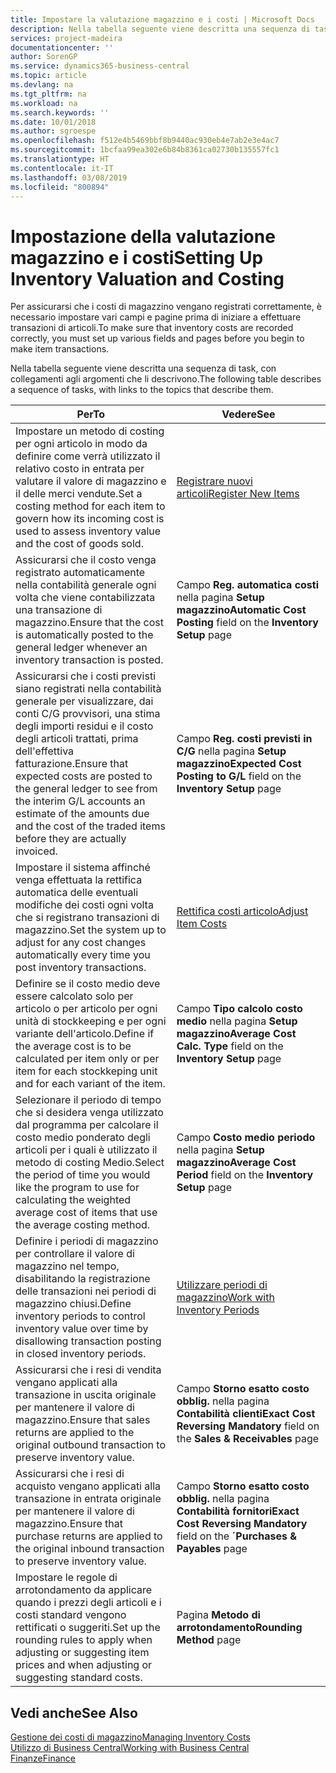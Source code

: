 ```yaml
---
title: Impostare la valutazione magazzino e i costi | Microsoft Docs
description: Nella tabella seguente viene descritta una sequenza di task, con collegamenti agli argomenti che li descrivono.
services: project-madeira
documentationcenter: ''
author: SorenGP
ms.service: dynamics365-business-central
ms.topic: article
ms.devlang: na
ms.tgt_pltfrm: na
ms.workload: na
ms.search.keywords: ''
ms.date: 10/01/2018
ms.author: sgroespe
ms.openlocfilehash: f512e4b5469bbf8b9440ac930eb4e7ab2e3e4ac7
ms.sourcegitcommit: 1bcfaa99ea302e6b84b8361ca02730b135557fc1
ms.translationtype: HT
ms.contentlocale: it-IT
ms.lasthandoff: 03/08/2019
ms.locfileid: "800894"
---
```

# <a name="setting-up-inventory-valuation-and-costing"></a><span data-ttu-id="21386-103">Impostazione della valutazione magazzino e i costi</span><span class="sxs-lookup"><span data-stu-id="21386-103">Setting Up Inventory Valuation and Costing</span></span>
<span data-ttu-id="21386-104">Per assicurarsi che i costi di magazzino vengano registrati correttamente, è necessario impostare vari campi e pagine prima di iniziare a effettuare transazioni di articoli.</span><span class="sxs-lookup"><span data-stu-id="21386-104">To make sure that inventory costs are recorded correctly, you must set up various fields and pages before you begin to make item transactions.</span></span>

<span data-ttu-id="21386-105">Nella tabella seguente viene descritta una sequenza di task, con collegamenti agli argomenti che li descrivono.</span><span class="sxs-lookup"><span data-stu-id="21386-105">The following table describes a sequence of tasks, with links to the topics that describe them.</span></span>

|<span data-ttu-id="21386-106">**Per**</span><span class="sxs-lookup"><span data-stu-id="21386-106">**To**</span></span>|<span data-ttu-id="21386-107">**Vedere**</span><span class="sxs-lookup"><span data-stu-id="21386-107">**See**</span></span>|  
|------------|-------------|  
|<span data-ttu-id="21386-108">Impostare un metodo di costing per ogni articolo in modo da definire come verrà utilizzato il relativo costo in entrata per valutare il valore di magazzino e il delle merci vendute.</span><span class="sxs-lookup"><span data-stu-id="21386-108">Set a costing method for each item to govern how its incoming cost is used to assess inventory value and the cost of goods sold.</span></span>|[<span data-ttu-id="21386-109">Registrare nuovi articoli</span><span class="sxs-lookup"><span data-stu-id="21386-109">Register New Items</span></span>](inventory-how-register-new-items.md)|  
|<span data-ttu-id="21386-110">Assicurarsi che il costo venga registrato automaticamente nella contabilità generale ogni volta che viene contabilizzata una transazione di magazzino.</span><span class="sxs-lookup"><span data-stu-id="21386-110">Ensure that the cost is automatically posted to the general ledger whenever an inventory transaction is posted.</span></span>|<span data-ttu-id="21386-111">Campo **Reg. automatica costi** nella pagina **Setup magazzino**</span><span class="sxs-lookup"><span data-stu-id="21386-111">**Automatic Cost Posting** field on the **Inventory Setup** page</span></span>|  
|<span data-ttu-id="21386-112">Assicurarsi che i costi previsti siano registrati nella contabilità generale per visualizzare, dai conti C/G provvisori, una stima degli importi residui e il costo degli articoli trattati, prima dell'effettiva fatturazione.</span><span class="sxs-lookup"><span data-stu-id="21386-112">Ensure that expected costs are posted to the general ledger to see from the interim G/L accounts an estimate of the amounts due and the cost of the traded items before they are actually invoiced.</span></span>|<span data-ttu-id="21386-113">Campo **Reg. costi previsti in C/G** nella pagina **Setup magazzino**</span><span class="sxs-lookup"><span data-stu-id="21386-113">**Expected Cost Posting to G/L** field on the **Inventory Setup** page</span></span>|  
|<span data-ttu-id="21386-114">Impostare il sistema affinché venga effettuata la rettifica automatica delle eventuali modifiche dei costi ogni volta che si registrano transazioni di magazzino.</span><span class="sxs-lookup"><span data-stu-id="21386-114">Set the system up to adjust for any cost changes automatically every time you post inventory transactions.</span></span>|[<span data-ttu-id="21386-115">Rettifica costi articolo</span><span class="sxs-lookup"><span data-stu-id="21386-115">Adjust Item Costs</span></span>](inventory-how-adjust-item-costs.md)|  
|<span data-ttu-id="21386-116">Definire se il costo medio deve essere calcolato solo per articolo o per articolo per ogni unità di stockkeeping e per ogni variante dell'articolo.</span><span class="sxs-lookup"><span data-stu-id="21386-116">Define if the average cost is to be calculated per item only or per item for each stockkeping unit and for each variant of the item.</span></span>|<span data-ttu-id="21386-117">Campo **Tipo calcolo costo medio** nella pagina **Setup magazzino**</span><span class="sxs-lookup"><span data-stu-id="21386-117">**Average Cost Calc. Type** field on the **Inventory Setup** page</span></span>|  
|<span data-ttu-id="21386-118">Selezionare il periodo di tempo che si desidera venga utilizzato dal programma per calcolare il costo medio ponderato degli articoli per i quali è utilizzato il metodo di costing Medio.</span><span class="sxs-lookup"><span data-stu-id="21386-118">Select the period of time you would like the program to use for calculating the weighted average cost of items that use the average costing method.</span></span>|<span data-ttu-id="21386-119">Campo **Costo medio periodo** nella pagina **Setup magazzino**</span><span class="sxs-lookup"><span data-stu-id="21386-119">**Average Cost Period** field on the **Inventory Setup** page</span></span>|  
|<span data-ttu-id="21386-120">Definire i periodi di magazzino per controllare il valore di magazzino nel tempo, disabilitando la registrazione delle transazioni nei periodi di magazzino chiusi.</span><span class="sxs-lookup"><span data-stu-id="21386-120">Define inventory periods to control inventory value over time by disallowing transaction posting in closed inventory periods.</span></span>|[<span data-ttu-id="21386-121">Utilizzare periodi di magazzino</span><span class="sxs-lookup"><span data-stu-id="21386-121">Work with Inventory Periods</span></span>](finance-how-to-work-with-inventory-periods.md)|  
|<span data-ttu-id="21386-122">Assicurarsi che i resi di vendita vengano applicati alla transazione in uscita originale per mantenere il valore di magazzino.</span><span class="sxs-lookup"><span data-stu-id="21386-122">Ensure that sales returns are applied to the original outbound transaction to preserve inventory value.</span></span>|<span data-ttu-id="21386-123">Campo **Storno esatto costo obblig.** nella pagina **Contabilità clienti**</span><span class="sxs-lookup"><span data-stu-id="21386-123">**Exact Cost Reversing Mandatory** field on the **Sales & Receivables** page</span></span>|  
|<span data-ttu-id="21386-124">Assicurarsi che i resi di acquisto vengano applicati alla transazione in entrata originale per mantenere il valore di magazzino.</span><span class="sxs-lookup"><span data-stu-id="21386-124">Ensure that purchase returns are applied to the original inbound transaction to preserve inventory value.</span></span>|<span data-ttu-id="21386-125">Campo **Storno esatto costo obblig.** nella pagina **Contabilità fornitori**</span><span class="sxs-lookup"><span data-stu-id="21386-125">**Exact Cost Reversing Mandatory** field on the **´Purchases & Payables** page</span></span>|
|<span data-ttu-id="21386-126">Impostare le regole di arrotondamento da applicare quando i prezzi degli articoli e i costi standard vengono rettificati o suggeriti.</span><span class="sxs-lookup"><span data-stu-id="21386-126">Set up the rounding rules to apply when adjusting or suggesting item prices and when adjusting or suggesting standard costs.</span></span>|<span data-ttu-id="21386-127">Pagina **Metodo di arrotondamento**</span><span class="sxs-lookup"><span data-stu-id="21386-127">**Rounding Method** page</span></span>|  

## <a name="see-also"></a><span data-ttu-id="21386-128">Vedi anche</span><span class="sxs-lookup"><span data-stu-id="21386-128">See Also</span></span>  
[<span data-ttu-id="21386-129">Gestione dei costi di magazzino</span><span class="sxs-lookup"><span data-stu-id="21386-129">Managing Inventory Costs</span></span>](finance-manage-inventory-costs.md)  
[<span data-ttu-id="21386-130">Utilizzo di Business Central</span><span class="sxs-lookup"><span data-stu-id="21386-130">Working with Business Central</span></span>](ui-work-product.md)  
[<span data-ttu-id="21386-131">Finanze</span><span class="sxs-lookup"><span data-stu-id="21386-131">Finance</span></span>](finance.md)  
